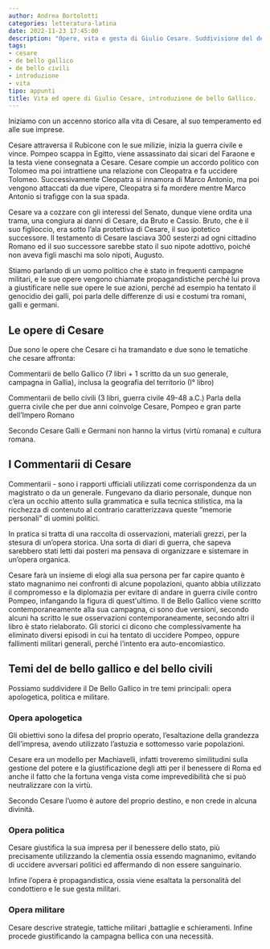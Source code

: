 ```yaml
---
author: Andrea Bortolotti
categories: letteratura-latina
date: 2022-11-23 17:45:00
description: "Opere, vita e gesta di Giulio Cesare. Suddivisione del de Bello Gallico in opera politica, apologetica e milare.  "
tags:
- cesare
- de bello gallico
- de bello civili
- introduzione
- vita
tipo: appunti
title: Vita ed opere di Giulio Cesare, introduzione de bello Gallico. 
---
```

Iniziamo con un accenno storico alla vita di Cesare, al suo temperamento ed alle sue imprese.

Cesare attraversa il Rubicone con le sue milizie, inizia la guerra civile e vince. Pompeo scappa in Egitto, viene assassinato dai sicari del Faraone e la testa viene consegnata a Cesare. Cesare compie un accordo politico con Tolomeo ma poi intrattiene una relazione con Cleopatra e fa uccidere Tolomeo. Successivamente Cleopatra si innamora di Marco Antonio, ma poi vengono attaccati da due vipere, Cleopatra si fa mordere mentre Marco Antonio si trafigge con la sua spada.

Cesare va a cozzare con gli interessi del Senato, dunque viene ordita una trama, una congiura ai danni di Cesare, da Bruto e Cassio. Bruto, che è il suo figlioccio, era sotto l’ala protettiva di Cesare, il suo ipotetico successore. Il testamento di Cesare lasciava 300 sesterzi ad ogni cittadino Romano ed il suo successore sarebbe stato il suo nipote adottivo, poiché non aveva figli maschi ma solo nipoti, Augusto.

Stiamo parlando di un uomo politico che è stato in frequenti campagne militari, e le sue opere vengono chiamate propagandistiche perché lui prova a giustificare nelle sue opere le sue azioni, perché ad esempio ha tentato il genocidio dei galli, poi parla delle differenze di usi e costumi tra romani, galli e germani. 

## Le opere di Cesare

Due sono le opere che Cesare ci ha tramandato e due sono le tematiche che cesare affronta:

Commentarii de bello Gallico (7 libri + 1 scritto da un suo generale, campagna in Gallia), inclusa la geografia del territorio (I° libro)

Commentarii de bello civili (3 libri, guerra civile 49-48 a.C.)
Parla della guerra civile che per due anni coinvolge Cesare, Pompeo e gran parte dell’Impero Romano

Secondo Cesare Galli e Germani non hanno la virtus (virtù romana) e cultura romana.

## I Commentarii di Cesare

Commentarii - sono i rapporti ufficiali utilizzati come corrispondenza da un magistrato o da un generale. Fungevano da diario personale, dunque non c’era un occhio attento sulla grammatica e sulla tecnica stilistica, ma la ricchezza di contenuto al contrario caratterizzava queste “memorie personali” di uomini politici. 

In pratica si tratta di una raccolta di osservazioni, materiali grezzi, per la stesura di un’opera storica. Una sorta di diari di guerra, che sapeva sarebbero stati letti dai posteri ma pensava di organizzare e sistemare in un’opera organica. 

Cesare farà un insieme di elogi alla sua persona per far capire quanto è stato magnanimo nei confronti di alcune popolazioni, quanto abbia utilizzato il compromesso e la diplomazia per evitare di andare in guerra civile contro Pompeo, infangando la figura di quest'ultimo. Il de Bello Gallico viene scritto contemporaneamente alla sua campagna, ci sono due versioni, secondo alcuni ha scritto le sue osservazioni contemporaneamente, secondo altri il libro è stato rielaborato. Gli storici ci dicono che complessivamente ha eliminato diversi episodi in cui ha tentato di uccidere Pompeo, oppure fallimenti militari generali, perché l’intento era auto-encomiastico.

## Temi del de bello gallico e del bello civili

Possiamo suddividere il De Bello Gallico in tre temi principali: opera apologetica, politica e militare. 

### Opera apologetica

Gli obiettivi sono la difesa del proprio operato, l’esaltazione della grandezza dell’impresa, avendo utilizzato l’astuzia e sottomesso varie popolazioni. 

Cesare era un modello per Machiavelli, infatti troveremo similitudini sulla gestione del potere e la giustificazione degli atti per il benessere di Roma ed anche il fatto che la fortuna venga vista come imprevedibilità che si può neutralizzare con la virtù.

Secondo Cesare l’uomo è autore del proprio destino, e non crede in alcuna divinità.

### Opera politica

Cesare giustifica la sua impresa per il benessere dello stato, più precisamente utilizzando la clementia ossia essendo magnanimo, evitando di uccidere avversari politici ed affermando di non essere sanguinario. 

Infine l’opera è propagandistica, ossia viene esaltata la personalità del condottiero e le sue gesta militari.

### Opera militare

Cesare descrive strategie, tattiche militari ,battaglie e schieramenti. Infine procede giustificando la campagna bellica con una necessità. 